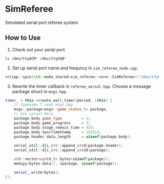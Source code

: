 # SimReferee
Simulated serial port referee system

## How to Use

1. Check out your serial port.

``` sh
ls /dev/ttyACM* /dev/ttyUSB* 
```

2. Set up serial port name and frequncy in `sim_referee_node.cpp`.

``` cpp
rclcpp::spin(std::make_shared<sim_referee::core::SimReferee>("/dev/ttyUSB0", 1000ms / 3));
```

3. Rewrite the timer callback in `referee_serial.hpp`. Choose a message package struct in `msgs.hpp`.

``` cpp
timer_ = this->create_wall_timer(period, [this] {
    // typename T seen msgs.hpp
    msgs::package<msgs::game_status_t> package;
    // Set values Here
    package.body.game_type         = 1;
    package.body.game_progress     = 3;
    package.body.stage_remain_time = 425;
    package.body.SyncTimeStamp     = 152313;
    package.header.data_length     = sizeof(package.body);
    
    serial_util::dji_crc::append_crc8(package.header);
    serial_util::dji_crc::append_crc16(package);

    std::vector<uint8_t> bytes(sizeof(package));
    memcpy(bytes.data(), &package, sizeof(package));

    serial_.write(bytes);
});

```